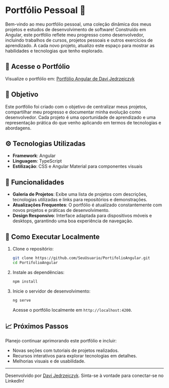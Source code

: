 # Portfólio Pessoal 💼

Bem-vindo ao meu portfólio pessoal, uma coleção dinâmica dos meus projetos e estudos de desenvolvimento de software! Construído em Angular, este portfólio reflete meu progresso como desenvolvedor, incluindo trabalhos de cursos, projetos pessoais e outros exercícios de aprendizado. A cada novo projeto, atualizo este espaço para mostrar as habilidades e tecnologias que tenho explorado.

## 🔗 Acesse o Portfólio

Visualize o portfólio em: [Portfólio Angular de Davi Jedrzejczyk](https://davijedrzejczyk.github.io/PortifolioAngular/)

## 📌 Objetivo

Este portfólio foi criado com o objetivo de centralizar meus projetos, compartilhar meu progresso e documentar minha evolução como desenvolvedor. Cada projeto é uma oportunidade de aprendizado e uma representação prática do que venho aplicando em termos de tecnologias e abordagens.

## ⚙️ Tecnologias Utilizadas

- **Framework**: Angular
- **Linguagem**: TypeScript
- **Estilização**: CSS e Angular Material para componentes visuais

## 🎨 Funcionalidades

- **Galeria de Projetos**: Exibe uma lista de projetos com descrições, tecnologias utilizadas e links para repositórios e demonstrações.
- **Atualizações Frequentes**: O portfólio é atualizado constantemente com novos projetos e práticas de desenvolvimento.
- **Design Responsivo**: Interface adaptada para dispositivos móveis e desktops, garantindo uma boa experiência de navegação.

## 🚀 Como Executar Localmente

1. Clone o repositório:
   ```bash
   git clone https://github.com/SeuUsuario/PortifolioAngular.git
   cd PortifolioAngular
   ```

2. Instale as dependências:
   ```bash
   npm install
   ```

3. Inicie o servidor de desenvolvimento:
   ```bash
   ng serve
   ```
   Acesse o portfólio localmente em `http://localhost:4200`.

## 📈 Próximos Passos

Planejo continuar aprimorando este portfólio e incluir:
- Novas seções com tutoriais de projetos realizados.
- Recursos interativos para explorar tecnologias em detalhes.
- Melhorias visuais e de usabilidade.

---

Desenvolvido por [Davi Jedrzejczyk](https://www.linkedin.com/in/davi-jedrzejczyk-03b22a245/). Sinta-se à vontade para conectar-se no LinkedIn!
